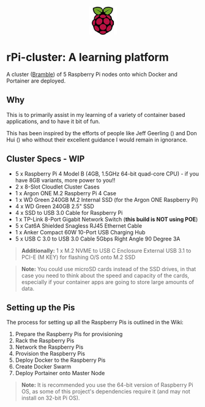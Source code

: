 <p align="center"><img src="https://raw.githubusercontent.com/hakshark/rPi-cluster/master/images-icons/pi-logo.jpg" height="73" alt="Raspberry Pi Logo" /></p>

# rPi-cluster: A learning platform

A cluster ([Bramble](http://elinux.org/Bramble)) of 5 Raspberry Pi nodes onto which Docker and Portainer are deployed.

## Why

This is to primarily assist in my learning of a variety of container based applications, and to have it bit of fun. 

This has been inspired by the efforts of people like Jeff Geerling () and Don Hui () who without their excellent guidance I would remain in ignorance.

## Cluster Specs - WIP

  - 5 x Raspberry Pi 4 Model B (4GB, 1.5GHz 64-bit quad-core CPU) - if you have 8GB variants, more power to you!!
  - 2 x 8-Slot Cloudlet Cluster Cases
  - 1 x Argon ONE M.2 Raspberry Pi 4 Case
  - 1 x WD Green 240GB M.2 Internal SSD (for the Argon ONE Raspberry Pi)
  - 4 x WD Green 240GB 2.5" SSD
  - 4 x SSD to USB 3.0 Cable for Raspberry Pi
  - 1 x TP-Link 8-Port Gigabit Network Switch (**this build is NOT using POE**)
  - 5 x Cat6A Shielded Snagless RJ45 Ethernet Cable
  - 1 x Anker Compact 60W 10-Port USB Charging Hub
  - 5 x USB C 3.0 to USB 3.0 Cable 5Gbps Right Angle 90 Degree 3A

>**Additionally:** 1 x M.2 NVME to USB C Enclosure External USB 3.1 to PCI-E (M KEY) for flashing O/S onto M.2 SSD  

>**Note:** You could use microSD cards instead of the SSD drives, in that case you need to think about the speed and capacity of the cards, especially if your container apps are going to store large amounts of data.

## Setting up the Pis

The process for setting up all the Raspberry Pis is outlined in the Wiki:

  1. Prepare the Raspberry Pis for provisioning
  1. Rack the Raspberry Pis
  1. Network the Raspberry Pis
  1. Provision the Raspberry Pis
  1. Deploy Docker to the Raspberry Pis
  1. Create Docker Swarm
  1. Deploy Portainer onto Master Node

>**Note:** It is recommended you use the 64-bit version of Raspberry Pi OS, as some of this project's dependencies require it (and may not install on 32-bit Pi OS).
